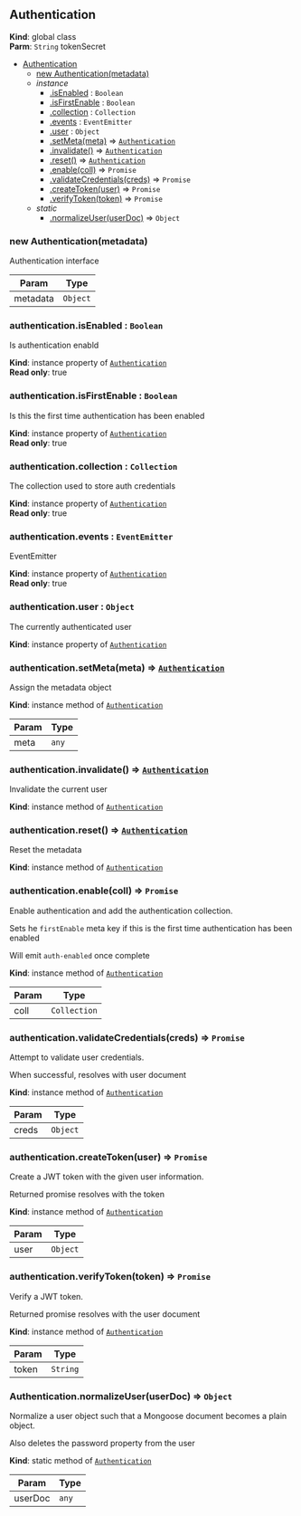 <a name="Authentication"></a>

## Authentication
**Kind**: global class  
**Parm**: <code>String</code> tokenSecret  

* [Authentication](#Authentication)
    * [new Authentication(metadata)](#new_Authentication_new)
    * _instance_
        * [.isEnabled](#Authentication+isEnabled) : <code>Boolean</code>
        * [.isFirstEnable](#Authentication+isFirstEnable) : <code>Boolean</code>
        * [.collection](#Authentication+collection) : <code>Collection</code>
        * [.events](#Authentication+events) : <code>EventEmitter</code>
        * [.user](#Authentication+user) : <code>Object</code>
        * [.setMeta(meta)](#Authentication+setMeta) ⇒ <code>[Authentication](#Authentication)</code>
        * [.invalidate()](#Authentication+invalidate) ⇒ <code>[Authentication](#Authentication)</code>
        * [.reset()](#Authentication+reset) ⇒ <code>[Authentication](#Authentication)</code>
        * [.enable(coll)](#Authentication+enable) ⇒ <code>Promise</code>
        * [.validateCredentials(creds)](#Authentication+validateCredentials) ⇒ <code>Promise</code>
        * [.createToken(user)](#Authentication+createToken) ⇒ <code>Promise</code>
        * [.verifyToken(token)](#Authentication+verifyToken) ⇒ <code>Promise</code>
    * _static_
        * [.normalizeUser(userDoc)](#Authentication.normalizeUser) ⇒ <code>Object</code>

<a name="new_Authentication_new"></a>

### new Authentication(metadata)
Authentication interface


| Param | Type |
| --- | --- |
| metadata | <code>Object</code> | 

<a name="Authentication+isEnabled"></a>

### authentication.isEnabled : <code>Boolean</code>
Is authentication enabld

**Kind**: instance property of <code>[Authentication](#Authentication)</code>  
**Read only**: true  
<a name="Authentication+isFirstEnable"></a>

### authentication.isFirstEnable : <code>Boolean</code>
Is this the first time authentication has been enabled

**Kind**: instance property of <code>[Authentication](#Authentication)</code>  
**Read only**: true  
<a name="Authentication+collection"></a>

### authentication.collection : <code>Collection</code>
The collection used to store auth credentials

**Kind**: instance property of <code>[Authentication](#Authentication)</code>  
**Read only**: true  
<a name="Authentication+events"></a>

### authentication.events : <code>EventEmitter</code>
EventEmitter

**Kind**: instance property of <code>[Authentication](#Authentication)</code>  
**Read only**: true  
<a name="Authentication+user"></a>

### authentication.user : <code>Object</code>
The currently authenticated user

**Kind**: instance property of <code>[Authentication](#Authentication)</code>  
<a name="Authentication+setMeta"></a>

### authentication.setMeta(meta) ⇒ <code>[Authentication](#Authentication)</code>
Assign the metadata object

**Kind**: instance method of <code>[Authentication](#Authentication)</code>  

| Param | Type |
| --- | --- |
| meta | <code>any</code> | 

<a name="Authentication+invalidate"></a>

### authentication.invalidate() ⇒ <code>[Authentication](#Authentication)</code>
Invalidate the current user

**Kind**: instance method of <code>[Authentication](#Authentication)</code>  
<a name="Authentication+reset"></a>

### authentication.reset() ⇒ <code>[Authentication](#Authentication)</code>
Reset the metadata

**Kind**: instance method of <code>[Authentication](#Authentication)</code>  
<a name="Authentication+enable"></a>

### authentication.enable(coll) ⇒ <code>Promise</code>
Enable authentication and add the authentication collection.

Sets he `firstEnable` meta key if this is the first time authentication
has been enabled

Will emit `auth-enabled` once complete

**Kind**: instance method of <code>[Authentication](#Authentication)</code>  

| Param | Type |
| --- | --- |
| coll | <code>Collection</code> | 

<a name="Authentication+validateCredentials"></a>

### authentication.validateCredentials(creds) ⇒ <code>Promise</code>
Attempt to validate user credentials.

When successful, resolves with user document

**Kind**: instance method of <code>[Authentication](#Authentication)</code>  

| Param | Type |
| --- | --- |
| creds | <code>Object</code> | 

<a name="Authentication+createToken"></a>

### authentication.createToken(user) ⇒ <code>Promise</code>
Create a JWT token with the given user information.

Returned promise resolves with the token

**Kind**: instance method of <code>[Authentication](#Authentication)</code>  

| Param | Type |
| --- | --- |
| user | <code>Object</code> | 

<a name="Authentication+verifyToken"></a>

### authentication.verifyToken(token) ⇒ <code>Promise</code>
Verify a JWT token.

Returned promise resolves with the user document

**Kind**: instance method of <code>[Authentication](#Authentication)</code>  

| Param | Type |
| --- | --- |
| token | <code>String</code> | 

<a name="Authentication.normalizeUser"></a>

### Authentication.normalizeUser(userDoc) ⇒ <code>Object</code>
Normalize a user object such that a Mongoose document
becomes a plain object.

Also deletes the password property from the user

**Kind**: static method of <code>[Authentication](#Authentication)</code>  

| Param | Type |
| --- | --- |
| userDoc | <code>any</code> | 

